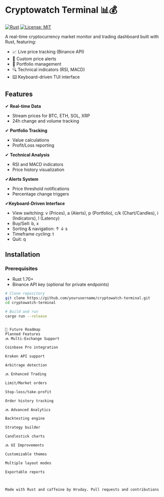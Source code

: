 # Cryptowatch Terminal 📊💰

[![Rust](https://img.shields.io/badge/Rust-1.70+-orange?logo=rust)](https://www.rust-lang.org/)
[![License: MIT](https://img.shields.io/badge/License-MIT-blue.svg)](https://opensource.org/licenses/MIT)

A real-time cryptocurrency market monitor and trading dashboard built with Rust, featuring:

- 📈 Live price tracking (Binance API)
- 🚨 Custom price alerts
- 💼 Portfolio management
- 🔍 Technical indicators (RSI, MACD)
- ⌨️ Keyboard-driven TUI interface


## Features

✔ **Real-time Data**  
   - Stream prices for BTC, ETH, SOL, XRP  
   - 24h change and volume tracking  

✔ **Portfolio Tracking**  
   - Value calculations  
   - Profit/Loss reporting  

✔ **Technical Analysis**  
   - RSI and MACD indicators  
   - Price history visualization  

✔**Alerts System**  
   - Price threshold notifications  
   - Percentage change triggers
     
✔**Keyboard-Driven Interface**
   - View switching: v (Prices), a (Alerts), p (Portfolio), c/k (Chart/Candles), i (Indicators), l (Latency)
   - Buy/Sell: b, x
   - Sorting & navigation: ↑ ↓ s
   - Timeframe cycling: t
   - Quit: q

## Installation

### Prerequisites
- Rust 1.70+
- Binance API key (optional for private endpoints)

```bash
# Clone repository
git clone https://github.com/yourusername/cryptowatch-terminal.git
cd cryptowatch-terminal

# Build and run
cargo run --release


🌟 Future Roadmap
Planned Features
🔜 Multi-Exchange Support

Coinbase Pro integration

Kraken API support

Arbitrage detection

🔜 Enhanced Trading

Limit/Market orders

Stop-loss/take-profit

Order history tracking

🔜 Advanced Analytics

Backtesting engine

Strategy builder

Candlestick charts

🔜 UI Improvements

Customizable themes

Multiple layout modes

Exportable reports



Made with Rust and caffeine by Hruday. Pull requests and contributions welcome!
